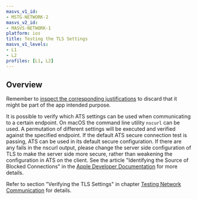 ```yaml
---
masvs_v1_id:
- MSTG-NETWORK-2
masvs_v2_id:
- MASVS-NETWORK-1
platform: ios
title: Testing the TLS Settings
masvs_v1_levels:
- L1
- L2
profiles: [L1, L2]
---
```


## Overview

Remember to [inspect the corresponding justifications](https://developer.apple.com/documentation/security/preventing_insecure_network_connections#3138036) to discard that it might be part of the app intended purpose.

It is possible to verify which ATS settings can be used when communicating to a certain endpoint. On macOS the command line utility `nscurl` can be used. A permutation of different settings will be executed and verified against the specified endpoint. If the default ATS secure connection test is passing, ATS can be used in its default secure configuration. If there are any fails in the nscurl output, please change the server side configuration of TLS to make the server side more secure, rather than weakening the configuration in ATS on the client. See the article "Identifying the Source of Blocked Connections" in the [Apple Developer Documentation](https://developer.apple.com/documentation/security/preventing_insecure_network_connections/identifying_the_source_of_blocked_connections) for more details.

Refer to section "Verifying the TLS Settings" in chapter [Testing Network Communication](../../../Document/0x04f-Testing-Network-Communication.md#verifying-the-tls-settings) for details.

